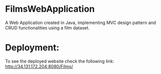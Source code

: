 # FilmsWebApplication
A Web Application created in Java, implementing MVC design pattern and CRUD functionalities using a film dataset.

# Deployment:
To see the deployed website check the following link: http://34.131.172.204:8080/Films/
